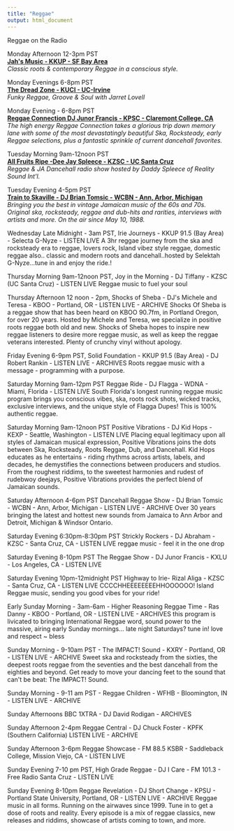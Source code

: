 ```yaml
---
title: "Reggae"
output: html_document
---
```


Reggae on the Radio



Monday Afternoon 12-3pm PST  
[**Jah's Music - KKUP - SF Bay Area**](https://kkup.org/)  
*Classic roots & contemporary Reggae in a conscious style.*

Monday Evenings 6-8pm PST  
[**The Dread Zone - KUCI - UC-Irvine**](https://kuci.org/wp/shows/the-dread-zone/)  
*Funky Reggae, Groove & Soul with Jarret Lovell*

Monday Evening - 6-8pm PST  
[**Reggae Connection DJ Junor Francis - KPSC - Claremont College, CA**](https://kspc.org/listen/)  
*The high energy Reggae Connection takes a glorious trip down memory lane with some of the most devastatingly beautiful Ska, Rocksteady, early Reggae selections, plus a fantastic sprinkle of current dancehall favorites.*

Tuesday Morning 9am-12noon PST  
[**All Fruits Ripe -Dee Jay Spleece - KZSC - UC Santa Cruz**](https://www.kzsc.org/listen/)  
*Reggae & JA Dancehall radio show hosted by Daddy Spleece of Reality Sound Int'l.*

Tuesday Evening 4-5pm PST  
[**Train to Skaville - DJ Brian Tomsic - WCBN - Ann, Arbor, Michigan**](www.wcbn.org)  
*Bringing you the best in vintage Jamaican music of the 60s and 70s.  Original ska, rocksteady, reggae and dub-hits and rarities, interviews with artists and more.  On the air since May 10, 1988.*  
 
Wednesday Late  Midnight - 3am PST, Irie Journeys - KKUP 91.5 (Bay Area) - Selecta G-Nyze -   LISTEN LIVE 
A 3hr reggae journey from the ska and rocksteady era to reggae, lovers rock, Island vibez style reggae, domestic reggae also.. classic and modern roots and dancehall..hosted by Selektah G-Nyze...tune in and enjoy the ride.!

Thursday Morning 9am-12noon PST,  Joy in the Morning - DJ Tiffany - KZSC (UC Santa Cruz) - LISTEN LIVE
Reggae music to fuel your soul

Thursday Afternoon 12 noon - 2pm, Shocks of Sheba - DJ's Michele and Teresa - KBOO - Portland, OR - LISTEN LIVE - ARCHIVE
Shocks Of Sheba is a reggae show that has been heard on KBOO 90.7fm, in Portland Oregon, for over 20 years. Hosted by Michele and Teresa, we specialize in positive roots reggae both old and new. Shocks of Sheba hopes to inspire new reggae listeners to desire more reggae music, as well as keep the reggae veterans interested. Plenty of crunchy vinyl without apology.

Friday Evening 6-9pm PST, Solid Foundation - KKUP 91.5 (Bay Area) - DJ Robert Rankin -   LISTEN LIVE -  ARCHIVES
Roots reggae music with a message - programming with a purpose.

Saturday Morning 9am-12pm PST  Reggae Ride - DJ Flagga - WDNA - Miami, Florida - LISTEN LIVE
South Florida's longest running reggae music program brings you conscious vibes, ska, roots rock shots, wicked tracks, exclusive interviews, and the unique style of Flagga Dupes!  This is 100% authentic reggae.

Saturday Morning 9am-12noon PST Positive Vibrations - DJ Kid Hops - KEXP - Seattle, Washington - LISTEN LIVE
Placing equal legitimacy upon all styles of Jamaican musical expression, Positive Vibrations joins the dots between Ska, Rocksteady, Roots Reggae, Dub, and Dancehall. Kid Hops educates as he entertains - riding rhythms across artists, labels, and decades, he demystifies the connections between producers and studios. From the roughest riddims, to the sweetest harmonies and rudest of rudebwoy deejays, Positive Vibrations provides the perfect blend of Jamaican sounds.

Saturday Afternoon 4-6pm PST  Dancehall Reggae Show - DJ Brian Tomsic - WCBN - Ann, Arbor, Michigan  - LISTEN LIVE - ARCHIVE
Over 30 years bringing the latest and hottest new sounds from Jamaica to Ann Arbor and Detroit, Michigan & Windsor Ontario.

Saturday Evening 6:30pm-8:30pm PST  Strickly Rockers - DJ Abraham - KZSC - Santa Cruz, CA - LISTEN LIVE
reggae music - feel it in the one drop

Saturday Evening 8-10pm PST  The Reggae Show - DJ Junor Francis - KXLU - Los Angeles, CA - LISTEN LIVE

Saturday Evening 10pm-12midnight PST  Highway to Irie-  Rizal Aliga  - KZSC - Santa Cruz, CA - LISTEN LIVE
CCCCHHEEEEEEEEHHOOOOOO! Island Reggae music, sending you good vibes for your ride!

Early Sunday Morning - 3am-6am - Higher Reasoning Reggae Time - Ras Danny - KBOO - Portland, OR - LISTEN LIVE - ARCHIVES
this program is livicated to bringing International Reggae word, sound power to the massive, airing early Sunday mornings...  late night Saturdays? tune in! love and respect ~ bless 

Sunday Morning - 9-10am PST - The IMPACT! Sound - KXRY - Portland, OR - LISTEN LIVE - ARCHIVE
Sweet ska and rocksteady from the sixties, the deepest roots reggae from the seventies and the best dancehall from the eighties and beyond.  Get ready to move your dancing feet to the sound that can't be beat: The IMPACT! Sound.

Sunday Morning - 9-11 am PST - Reggae Children - WFHB - Bloomington, IN - LISTEN LIVE - ARCHIVE

Sunday Afternoons BBC 1XTRA - DJ David Rodigan - ARCHIVES

Sunday Afternoon 2-4pm  Reggae Central - DJ Chuck Foster - KPFK (Southern California) LISTEN LIVE - ARCHIVE

Sunday Afternoon 3-6pm  Reggae Showcase - FM 88.5 KSBR - Saddleback College, Mission Viejo, CA - LISTEN LIVE

Sunday Evening 7-10 pm PST, High Grade Reggae - DJ I Care - FM 101.3 - Free Radio Santa Cruz - LISTEN LIVE

Sunday Evening 8-10pm  Reggae Revelation - DJ Short Change - KPSU - Portland State University, Portland, OR - LISTEN LIVE - ARCHIVE
Reggae music in all forms. Running on the airwaves since 1999. Tune in to get a dose of roots and reality. Every episode is a mix of reggae classics, new releases and riddims, showcase of artists coming to town, and more.